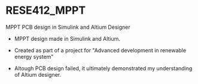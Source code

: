 # RESE412_MPPT
MPPT PCB design in Simulink and Altium Designer 

- MPPT design made in Simulink and Altium. 

- Created as part of a project for "Advanced development in renewable energy system" 

- Altough PCB design failed, it ultimately demonstrated my understanding of Altium designer. 
